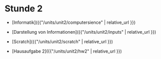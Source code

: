 # Stunde 2

* [Informatik]({{"/units/unit2/computersience" | relative_url }})
* [Darstellung von Informationen]({{"/units/unit2/inputs" | relative_url }})
* [Scratch]({{"/units/unit2/scratch" | relative_url }})

* [Hausaufgabe 2]({{"/units/unit2/hw2" | relative_url }})

